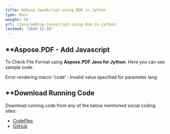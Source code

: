 ```yaml
---
title: Adding JavaScript using DOM in Jython
type: docs
weight: 10
url: /java/adding-javascript-using-dom-in-jython/
lastmod: "2020-12-16"
---
```



## **Aspose.PDF - Add Javascript
To Check File Format using **Aspose.PDF Java for Jython**. Here you can see sample code.

Error rendering macro 'code' : Invalid value specified for parameter lang

## **Download Running Code
Download running code from any of the below mentioned social coding sites:

- [CodePlex](https://asposepdfjavajython.codeplex.com/releases)
- [GitHub](https://github.com/aspose-pdf/Aspose.PDF-for-Java/releases)
